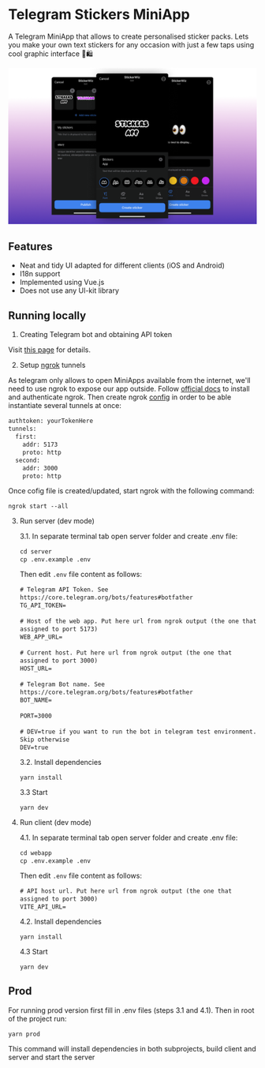 # Telegram Stickers MiniApp
A Telegram MiniApp that allows to create personalised sticker packs. Lets you make your own text stickers for any occasion with just a few taps using cool graphic interface 💅🛍️

![MiniApp user interface](./assets/interface.png)

## Features
- Neat and tidy UI adapted for different clients (iOS and Android)
- I18n support
- Implemented using Vue.js
- Does not use any UI-kit library


## Running locally

1. Creating Telegram bot and obtaining API token

Visit [this page](https://core.telegram.org/bots/features#botfather) for details.

<!-- 2. Setup `.env` in `/server` and `/webapp` folders

Manually create `.env` files following the structure in `.env.example` -->

2. Setup [ngrok](https://ngrok.com/docs/getting-started/) tunnels

As telegram only allows to open MiniApps available from the internet, we'll need to use ngrok to expose our app outside.
Follow [official docs](https://ngrok.com/docs/getting-started/) to install and authenticate ngrok. Then create ngrok [config](https://ngrok.com/docs/secure-tunnels/ngrok-agent/reference/config/) in order to be able instantiate several tunnels at once:

```
authtoken: yourTokenHere
tunnels:
  first:
    addr: 5173
    proto: http    
  second:
    addr: 3000
    proto: http
```

Once cofig file is created/updated, start ngrok with the following command:
```
ngrok start --all
```

3. Run server (dev mode)

    3.1. In separate terminal tab open server folder and create .env file:

    ```
    cd server
    cp .env.example .env
    ```

    Then edit `.env` file content as follows:

    ```
    # Telegram API Token. See https://core.telegram.org/bots/features#botfather
    TG_API_TOKEN=

    # Host of the web app. Put here url from ngrok output (the one that assigned to port 5173)
    WEB_APP_URL=

    # Current host. Put here url from ngrok output (the one that assigned to port 3000)
    HOST_URL=

    # Telegram Bot name. See https://core.telegram.org/bots/features#botfather
    BOT_NAME=

    PORT=3000

    # DEV=true if you want to run the bot in telegram test environment. Skip otherwise
    DEV=true
    ```


    3.2. Install dependencies
    ```
    yarn install
    ```

    3.3 Start
    ```
    yarn dev
    ```

4. Run client (dev mode)

    4.1. In separate terminal tab open server folder and create .env file:

    ```
    cd webapp
    cp .env.example .env
    ```

    Then edit `.env` file content as follows:

    ```
    # API host url. Put here url from ngrok output (the one that assigned to port 3000)
    VITE_API_URL=

    ```


    4.2. Install dependencies
    ```
    yarn install
    ```

    4.3 Start
    ```
    yarn dev
    ```


## Prod
For running prod version first fill in .env files (steps 3.1 and 4.1).
Then in root of the project run:

```
yarn prod
```

This command will install dependencies in both subprojects, build client and server and start the server
